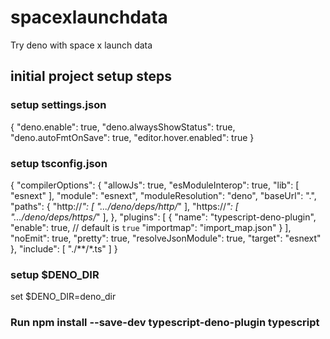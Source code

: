 # spacexlaunchdata
Try deno with space x launch data

## initial project setup steps
### setup settings.json
{
    "deno.enable": true,
    "deno.alwaysShowStatus": true,
    "deno.autoFmtOnSave": true,
    "editor.hover.enabled": true
}
### setup tsconfig.json
{
    "compilerOptions": {
        "allowJs": true,
        "esModuleInterop": true,
        "lib": [
            "esnext"
        ],
        "module": "esnext",
        "moduleResolution": "deno",
        "baseUrl": ".",
        "paths": {
            "http://*": [
                ".../deno/deps/http/*"
            ],
            "https://*": [
                ".../deno/deps/https/*"
            ],
        },
        "plugins": [
            {
                "name": "typescript-deno-plugin",
                "enable": true, // default is `true`
                "importmap": "import_map.json"
            }
        ],
        "noEmit": true,
        "pretty": true,
        "resolveJsonModule": true,
        "target": "esnext"
    },
    "include": [
        "./**/*.ts"
    ]
}
### setup $DENO_DIR
set $DENO_DIR=deno_dir
### Run npm install --save-dev typescript-deno-plugin typescript

